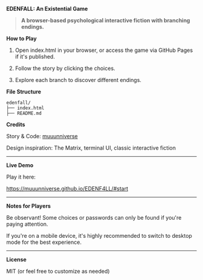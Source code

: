 **EDENFALL: An Existential Game**

> **A browser-based psychological interactive fiction with branching endings.**



**How to Play**

1. Open index.html in your browser, or access the game via GitHub Pages if it's published.


2. Follow the story by clicking the choices.


3. Explore each branch to discover different endings.



**File Structure**
```
edenfall/
├── index.html
├── README.md
```

**Credits**

Story & Code: [muuunniverse](https://github.com/muuunniverse)

Design inspiration: The Matrix, terminal UI, classic interactive fiction



---

**Live Demo**

Play it here:

https://muuunniverse.github.io/EDENF4LL/#start


---

**Notes for Players**

Be observant! Some choices or passwords can only be found if you're paying attention.

If you're on a mobile device, it's highly recommended to switch to desktop mode for the best experience.



---

**License**

MIT (or feel free to customize as needed)
